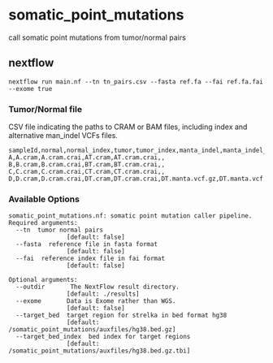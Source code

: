 # somatic_point_mutations
call somatic point mutations from tumor/normal pairs

## nextflow 
```
nextflow run main.nf --tn tn_pairs.csv --fasta ref.fa --fai ref.fa.fai  --exome true
```

### Tumor/Normal file

CSV file indicating the paths to CRAM or BAM files, including index and alternative man_indel VCFs files.
```
sampleId,normal,normal_index,tumor,tumor_index,manta_indel,manta_indel_index
A,A.cram,A.cram.crai,AT.cram,AT.cram.crai,,
B,B.cram,B.cram.crai,BT.cram,BT.cram.crai,,
C,C.cram,C.cram.crai,CT.cram,CT.cram.crai,,
D,D.cram,D.cram.crai,DT.cram,DT.cram.crai,DT.manta.vcf.gz,DT.manta.vcf.gz.tbi
```

### Available Options

```
somatic_point_mutations.nf: somatic point mutation caller pipeline.
Required arguments:
  --tn  tumor normal pairs
                [default: false]
  --fasta  reference file in fasta format
                [default: false]
  --fai  reference index file in fai format
                [default: false]

Optional arguments:
  --outdir       The NextFlow result directory.
                [default: ./results]
  --exome       Data is Exome rather than WGS.
                [default: false]
  --target_bed  target region for strelka in bed format hg38
                [default: /somatic_point_mutations/auxfiles/hg38.bed.gz]
  --target_bed_index  bed index for target regions
                [default: /somatic_point_mutations/auxfiles/hg38.bed.gz.tbi]
```


